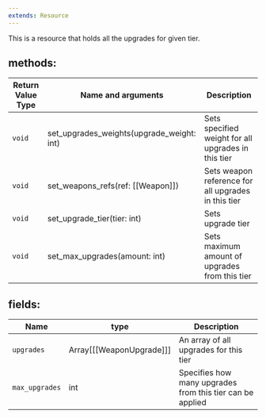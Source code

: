 ```yaml
---
extends: Resource
---
```

This is a resource that holds all the upgrades for given tier.
## methods:

Return Value Type|Name and arguments|Description
-|-|-
`void`|set_upgrades_weights(upgrade_weight: int)|Sets specified weight for all upgrades in this tier
`void`|set_weapons_refs(ref: [[Weapon]])|Sets weapon reference for all upgrades in this tier
`void`|set_upgrade_tier(tier: int)|Sets upgrade tier
`void`|set_max_upgrades(amount: int)|Sets maximum amount of upgrades from this tier

## fields:

Name|type|Description
-|-|-
`upgrades`|Array\[[[WeaponUpgrade]]\]|An array of all upgrades for this tier
`max_upgrades`|int|Specifies how many upgrades from this tier can be applied

